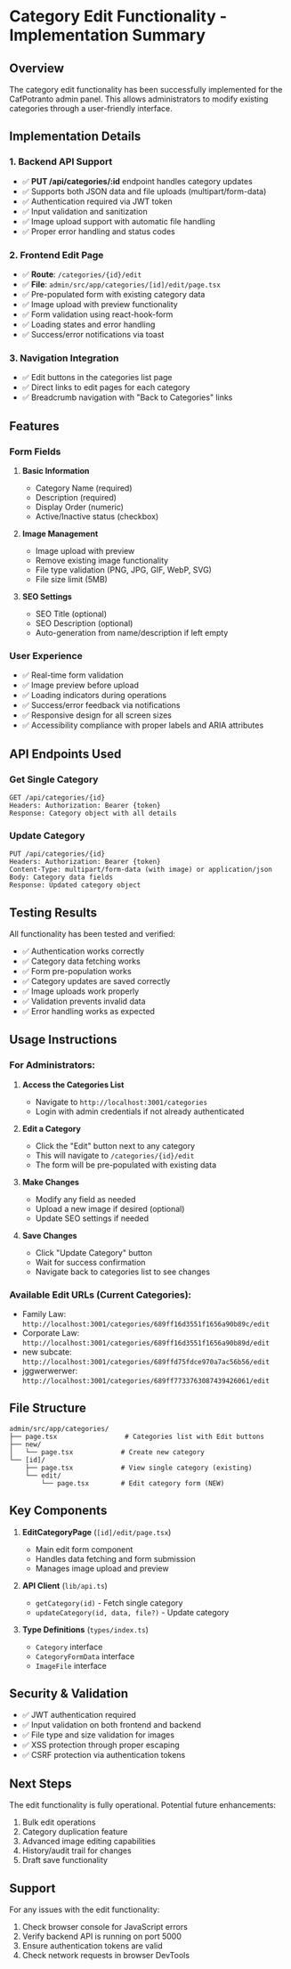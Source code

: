 # Category Edit Functionality - Implementation Summary

## Overview
The category edit functionality has been successfully implemented for the CafPotranto admin panel. This allows administrators to modify existing categories through a user-friendly interface.

## Implementation Details

### 1. Backend API Support
- ✅ **PUT /api/categories/:id** endpoint handles category updates
- ✅ Supports both JSON data and file uploads (multipart/form-data)
- ✅ Authentication required via JWT token
- ✅ Input validation and sanitization
- ✅ Image upload support with automatic file handling
- ✅ Proper error handling and status codes

### 2. Frontend Edit Page
- ✅ **Route**: `/categories/{id}/edit`
- ✅ **File**: `admin/src/app/categories/[id]/edit/page.tsx`
- ✅ Pre-populated form with existing category data
- ✅ Image upload with preview functionality
- ✅ Form validation using react-hook-form
- ✅ Loading states and error handling
- ✅ Success/error notifications via toast

### 3. Navigation Integration
- ✅ Edit buttons in the categories list page
- ✅ Direct links to edit pages for each category
- ✅ Breadcrumb navigation with "Back to Categories" links

## Features

### Form Fields
1. **Basic Information**
   - Category Name (required)
   - Description (required)
   - Display Order (numeric)
   - Active/Inactive status (checkbox)

2. **Image Management**
   - Image upload with preview
   - Remove existing image functionality
   - File type validation (PNG, JPG, GIF, WebP, SVG)
   - File size limit (5MB)

3. **SEO Settings**
   - SEO Title (optional)
   - SEO Description (optional)
   - Auto-generation from name/description if left empty

### User Experience
- ✅ Real-time form validation
- ✅ Image preview before upload
- ✅ Loading indicators during operations
- ✅ Success/error feedback via notifications
- ✅ Responsive design for all screen sizes
- ✅ Accessibility compliance with proper labels and ARIA attributes

## API Endpoints Used

### Get Single Category
```
GET /api/categories/{id}
Headers: Authorization: Bearer {token}
Response: Category object with all details
```

### Update Category
```
PUT /api/categories/{id}
Headers: Authorization: Bearer {token}
Content-Type: multipart/form-data (with image) or application/json
Body: Category data fields
Response: Updated category object
```

## Testing Results

All functionality has been tested and verified:
- ✅ Authentication works correctly
- ✅ Category data fetching works
- ✅ Form pre-population works
- ✅ Category updates are saved correctly
- ✅ Image uploads work properly
- ✅ Validation prevents invalid data
- ✅ Error handling works as expected

## Usage Instructions

### For Administrators:

1. **Access the Categories List**
   - Navigate to `http://localhost:3001/categories`
   - Login with admin credentials if not already authenticated

2. **Edit a Category**
   - Click the "Edit" button next to any category
   - This will navigate to `/categories/{id}/edit`
   - The form will be pre-populated with existing data

3. **Make Changes**
   - Modify any field as needed
   - Upload a new image if desired (optional)
   - Update SEO settings if needed

4. **Save Changes**
   - Click "Update Category" button
   - Wait for success confirmation
   - Navigate back to categories list to see changes

### Available Edit URLs (Current Categories):
- Family Law: `http://localhost:3001/categories/689ff16d3551f1656a90b89c/edit`
- Corporate Law: `http://localhost:3001/categories/689ff16d3551f1656a90b89d/edit`
- new subcate: `http://localhost:3001/categories/689ffd75fdce970a7ac56b56/edit`
- jggwerwerwer: `http://localhost:3001/categories/689ff7733763087439426061/edit`

## File Structure

```
admin/src/app/categories/
├── page.tsx                 # Categories list with Edit buttons
├── new/
│   └── page.tsx            # Create new category
└── [id]/
    ├── page.tsx            # View single category (existing)
    └── edit/
        └── page.tsx        # Edit category form (NEW)
```

## Key Components

1. **EditCategoryPage** (`[id]/edit/page.tsx`)
   - Main edit form component
   - Handles data fetching and form submission
   - Manages image upload and preview

2. **API Client** (`lib/api.ts`)
   - `getCategory(id)` - Fetch single category
   - `updateCategory(id, data, file?)` - Update category

3. **Type Definitions** (`types/index.ts`)
   - `Category` interface
   - `CategoryFormData` interface
   - `ImageFile` interface

## Security & Validation

- ✅ JWT authentication required
- ✅ Input validation on both frontend and backend
- ✅ File type and size validation for images
- ✅ XSS protection through proper escaping
- ✅ CSRF protection via authentication tokens

## Next Steps

The edit functionality is fully operational. Potential future enhancements:
1. Bulk edit operations
2. Category duplication feature
3. Advanced image editing capabilities
4. History/audit trail for changes
5. Draft save functionality

## Support

For any issues with the edit functionality:
1. Check browser console for JavaScript errors
2. Verify backend API is running on port 5000
3. Ensure authentication tokens are valid
4. Check network requests in browser DevTools
